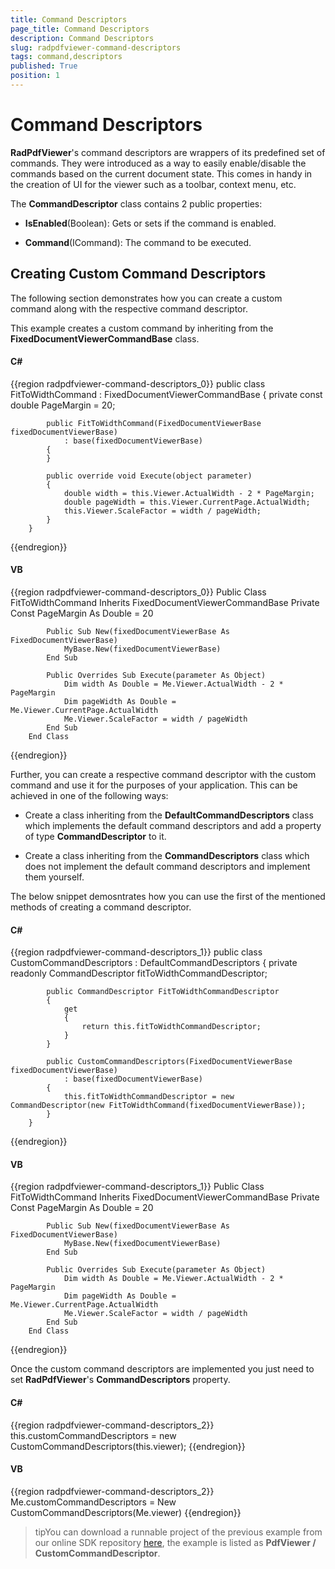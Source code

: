 ```yaml
---
title: Command Descriptors
page_title: Command Descriptors
description: Command Descriptors
slug: radpdfviewer-command-descriptors
tags: command,descriptors
published: True
position: 1
---
```


# Command Descriptors



__RadPdfViewer__'s command descriptors are wrappers of its predefined set of commands. They were introduced as a way to easily enable/disable the commands based on the current document state. This comes in handy in the creation of UI for the viewer such as a toolbar, context menu, etc.
      

The __CommandDescriptor__ class contains 2 public properties:
      

* __IsEnabled__(Boolean): Gets or sets if the command is enabled.
          

* __Command__(ICommand): The command to be executed.
          

## Creating Custom Command Descriptors

The following section demonstrates how you can create a custom command along with the respective command descriptor.
        

This example creates a custom command by inheriting from the __FixedDocumentViewerCommandBase__ class.
        

#### __C#__

{{region radpdfviewer-command-descriptors_0}}
	    public class FitToWidthCommand : FixedDocumentViewerCommandBase
	    {
	        private const double PageMargin = 20;
	
	        public FitToWidthCommand(FixedDocumentViewerBase fixedDocumentViewerBase)
	            : base(fixedDocumentViewerBase)
	        {
	        }
	
	        public override void Execute(object parameter)
	        {
	            double width = this.Viewer.ActualWidth - 2 * PageMargin;
	            double pageWidth = this.Viewer.CurrentPage.ActualWidth;
	            this.Viewer.ScaleFactor = width / pageWidth;
	        }
	    }
{{endregion}}



#### __VB__

{{region radpdfviewer-command-descriptors_0}}
	    Public Class FitToWidthCommand
	        Inherits FixedDocumentViewerCommandBase
	        Private Const PageMargin As Double = 20
	
	        Public Sub New(fixedDocumentViewerBase As FixedDocumentViewerBase)
	            MyBase.New(fixedDocumentViewerBase)
	        End Sub
	
	        Public Overrides Sub Execute(parameter As Object)
	            Dim width As Double = Me.Viewer.ActualWidth - 2 * PageMargin
	            Dim pageWidth As Double = Me.Viewer.CurrentPage.ActualWidth
	            Me.Viewer.ScaleFactor = width / pageWidth
	        End Sub
	    End Class
{{endregion}}



Further, you can create a respective command descriptor with the custom command and use it for the purposes of your application. This can be achieved in one of the following ways:
        

* Create a class inheriting from the __DefaultCommandDescriptors__ class which implements the default command descriptors and add a property of type __CommandDescriptor__ to it.
            

* Create a class inheriting from the __CommandDescriptors__ class which does not implement the default command descriptors and implement them yourself.
            

The below snippet demosntrates how you can use the first of the mentioned methods of creating a command descriptor.
        

#### __C#__

{{region radpdfviewer-command-descriptors_1}}
	    public class CustomCommandDescriptors : DefaultCommandDescriptors
	    {
	        private readonly CommandDescriptor fitToWidthCommandDescriptor;
	
	        public CommandDescriptor FitToWidthCommandDescriptor
	        {
	            get
	            {
	                return this.fitToWidthCommandDescriptor;
	            }
	        }
	
	        public CustomCommandDescriptors(FixedDocumentViewerBase fixedDocumentViewerBase)
	            : base(fixedDocumentViewerBase)
	        {
	            this.fitToWidthCommandDescriptor = new CommandDescriptor(new FitToWidthCommand(fixedDocumentViewerBase));
	        }
	    }
{{endregion}}



#### __VB__

{{region radpdfviewer-command-descriptors_1}}
	    Public Class FitToWidthCommand
	        Inherits FixedDocumentViewerCommandBase
	        Private Const PageMargin As Double = 20
	
	        Public Sub New(fixedDocumentViewerBase As FixedDocumentViewerBase)
	            MyBase.New(fixedDocumentViewerBase)
	        End Sub
	
	        Public Overrides Sub Execute(parameter As Object)
	            Dim width As Double = Me.Viewer.ActualWidth - 2 * PageMargin
	            Dim pageWidth As Double = Me.Viewer.CurrentPage.ActualWidth
	            Me.Viewer.ScaleFactor = width / pageWidth
	        End Sub
	    End Class
{{endregion}}



Once the custom command descriptors are implemented you just need to set __RadPdfViewer__'s __CommandDescriptors__ property.
        

#### __C#__

{{region radpdfviewer-command-descriptors_2}}
	      this.customCommandDescriptors = new CustomCommandDescriptors(this.viewer);
{{endregion}}



#### __VB__

{{region radpdfviewer-command-descriptors_2}}
	    Me.customCommandDescriptors = New CustomCommandDescriptors(Me.viewer)
{{endregion}}



>tipYou can download a runnable project of the previous example from our online SDK repository [here](https://github.com/telerik/xaml-sdk), the example is listed as __PdfViewer / CustomCommandDescriptor__.
          
